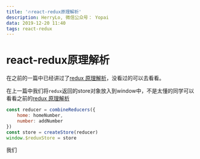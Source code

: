 ```yaml
---
title: '🔥react-redux原理解析'
description: HerryLo, 微信公众号： Yopai
data: 2019-12-20 11:40
tags: react-redux
---
```


# react-redux原理解析

在之前的一篇中已经讲过了[redux 原理解析](https://didiheng.com/front/2019-10-26.html)，没看过的可以去看看。

在上一篇中我们将```redux```返回的store对象放入到window中，不是太懂的同学可以看看之前的[redux 原理解析](https://didiheng.com/front/2019-10-26.html)

```javascript
const reducer = combineReducers({
    home: homeNumber,
    number: addNumber
})
const store = createStore(reducer)
window.$reduxStore = store
```
我们